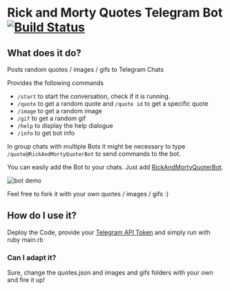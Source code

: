 # Rick and Morty Quotes Telegram Bot [![Build Status](https://travis-ci.org/TPei/Random-Quotes-Telegram-Bot.svg?branch=master)](https://travis-ci.org/TPei/Random-Quotes-Telegram-Bot)
## What does it do?
Posts random quotes / images / gifs to Telegram Chats

Provides the following commands
- `/start` to start the conversation, check if it is running.
- `/quote` to get a random quote and `/quote id` to get a specific quote
- `/image` to get a random image
- `/gif` to get a random gif
- `/help` to display the help dialogue
- `/info` to get bot info

In group chats with multiple Bots it might be necessary to type
`/quote@RickAndMortyQuoterBot` to send commands to the bot.

You can easily add the Bot to your chats. Just add
[RickAndMortyQuoterBot](https://telegram.me/RickAndMortyQuoterBot).

![bot demo](https://raw.githubusercontent.com/TPei/Random-Quotes-Telegram-Bot/master/bot_demo_3.png)

Feel free to fork it with your own quotes / images / gifs :)

## How do I use it?
Deploy the Code, provide your [Telegram API Token](https://telegram.me/BotFather) and simply run with ruby main.rb

### Can I adapt it?
Sure, change the quotes.json and images and gifs folders with your own
and fire it up!

